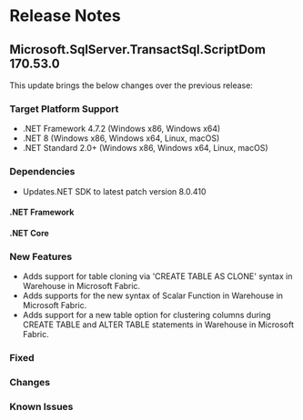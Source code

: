 # Release Notes

## Microsoft.SqlServer.TransactSql.ScriptDom 170.53.0
This update brings the below changes over the previous release:

### Target Platform Support

* .NET Framework 4.7.2 (Windows x86, Windows x64)
* .NET 8 (Windows x86, Windows x64, Linux, macOS)
* .NET Standard 2.0+ (Windows x86, Windows x64, Linux, macOS)

### Dependencies
* Updates.NET SDK to latest patch version 8.0.410

#### .NET Framework
#### .NET Core

### New Features
* Adds support for table cloning via 'CREATE TABLE AS CLONE' syntax in Warehouse in Microsoft Fabric.
* Adds supports for the new syntax of Scalar Function in Warehouse in Microsoft Fabric. 
* Adds support for a new table option for clustering columns during CREATE TABLE and ALTER TABLE statements in Warehouse in Microsoft Fabric.

### Fixed

### Changes
### Known Issues
